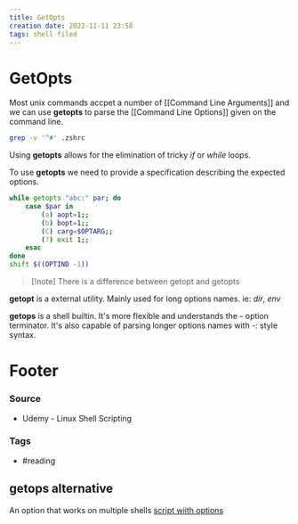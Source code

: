 ```yaml
---
title: GetOpts
creation date: 2022-11-11 23:58
tags: shell filed
---
```


# GetOpts
Most unix commands accpet a number of [[Command Line Arguments]] and we can use **getopts** to parse the [[Command Line Options]] given on the command line.

```sh
grep -v '^#' .zshrc
```

Using **getopts** allows for the elimination of tricky *if* or *while* loops.

To use **getopts** we need to provide a specification describing the expected options.

```sh
while getopts "abc:" par; do
	case $par in
		(a) aopt=1;;
		(b) bopt=1;;
		(C) carg=$OPTARG;;
		(?) exit 1;;
	esac
done
shift $((OPTIND -1))
```

>[!note] There is a difference between getopt and getopts

**getopt** is a external utility. Mainly used for long options names. ie: *dir*, *env* 

**getops** is a shell builtin. It's more flexible and understands the *-* option terminator. It's also capable of parsing longer options names with *-:* style syntax.

# Footer
### Source
- Udemy - Linux Shell Scripting
### Tags
- #reading

## getops alternative
An option that works on multiple shells [script wiith options](https://gist.github.com/dgoguerra/9206418) 